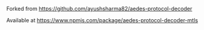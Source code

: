 Forked from https://github.com/ayushsharma82/aedes-protocol-decoder

Available at https://www.npmjs.com/package/aedes-protocol-decoder-mtls